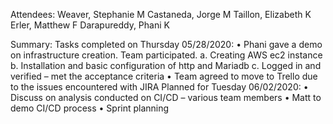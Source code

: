 Attendees:
Weaver, Stephanie M 
Castaneda, Jorge M 
Taillon, Elizabeth K 
Erler, Matthew F
Darapureddy, Phani K

Summary:
Tasks completed on Thursday 05/28/2020:
  •	Phani gave a demo on infrastructure creation. Team participated.
    a.	Creating AWS ec2 instance
    b.	Installation and basic configuration of http and Mariadb
    c.	Logged in and verified – met the acceptance criteria
  •	Team agreed to move to Trello due to the issues encountered with JIRA
Planned for Tuesday 06/02/2020:
  •	Discuss on analysis conducted on CI/CD – various team members
  •	Matt to demo CI/CD process 
  •	Sprint planning

